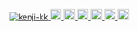 <p align="left"> 
  <a href="https://github.com/kenji-kk/kenji-kk/">
    <img src="https://komarev.com/ghpvc/?username=kenji-kk" alt="kenji-kk" />
  </a>
  <a href="http://twitter.com/kenji-kk">
    <img height="20" src="https://img.shields.io/twitter/follow/kenji-kk?label=Twitter&logo=twitter&style=flat" />
  </a>
  <a href="https://github.com/kenji-kk">
    <img height="20" src="https://img.shields.io/github/followers/kenji-kk?label=follow&logo=github&style=flat" />
  </a>
  <a href="https://www.reddit.com/user/kenji-kk">
    <img height="20" src="https://img.shields.io/reddit/user-karma/combined/kenji-kk?label=Reddit&logo=reddit&style=flat" />
  </a>
  <a href="https://stackoverflow.com/users/5720201/kenji-kk">
    <img height="20" src="https://img.shields.io/stackexchange/stackoverflow/r/5720201?label=StackOverflow&logo=stack-overflow&style=flat" />
  </a>
  <a href="http://qiita.com/kenji-kk">
    <img height="20" src="https://qiita-badge.apiapi.app/s/kenji-kk/posts.svg" />
  </a>
  <//qiita.com/kenji-kk">
    <img height="20" src="https://qiita-badge.apiapi.app/s/kenji-kk/contributions.svg" />
  </a>
</p>
